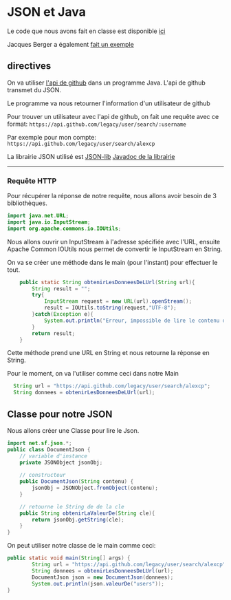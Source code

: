 # JSON et Java

Le code que nous avons fait en classe est disponible [ici](https://github.com/alexcp/labo2)

Jacques Berger a également [fait un exemple](https://github.com/jacquesberger/JSONParsingExample)

## directives

On va utiliser [l'api de github](http://developer.github.com/) dans un programme Java.
L'api de github transmet du JSON.

Le programme va nous retourner l'information d'un utilisateur de github

Pour trouver un utilisateur avec l'api de github, on fait une requête avec ce format:
`https://api.github.com/legacy/user/search/:username`

Par exemple pour mon compte:
`https://api.github.com/legacy/user/search/alexcp`

La librairie JSON utilisé est [JSON-lib](http://json-lib.sourceforge.net)
[Javadoc de la librairie](http://json-lib.sourceforge.net/apidocs/jdk15/index.html)

----

### Requête HTTP
Pour récupérer la réponse de notre requête, nous allons avoir besoin de 3 bibliothèques.
```java
import java.net.URL;
import java.io.InputStream;
import org.apache.commons.io.IOUtils;
```
Nous allons ouvrir un InputStream à l'adresse spécifiée avec l'URL, ensuite Apache Common IOUtils nous permet de convertir le InputStream en String.

On va se créer une méthode dans le main (pour l'instant) pour effectuer le tout.
```java
    public static String obtenirLesDonneesDeLUrl(String url){
        String result = "";
        try{
            InputStream request = new URL(url).openStream();
            result = IOUtils.toString(request,"UTF-8");
        }catch(Exception e){
            System.out.println("Erreur, impossible de lire le contenu de l'url.");
        }
        return result;
    }
```
Cette méthode prend une URL en String et nous retourne la réponse en String.

Pour le moment, on va l'utiliser comme ceci dans notre Main
```java
  String url = "https://api.github.com/legacy/user/search/alexcp";
  String donnees = obtenirLesDonneesDeLUrl(url); 
```

## Classe pour notre JSON
Nous allons créer une Classe pour lire le Json.
```java
import net.sf.json.*;
public class DocumentJson {
    // variable d'instance
    private JSONObject jsonObj;
       
    // constructeur
    public DocumentJson(String contenu) {
        jsonObj = JSONObject.fromObject(contenu);
    }

    // retourne le String de de la cle
    public String obtenirLaValeurDe(String cle){
        return jsonObj.getString(cle);
    }
}
```

On peut utiliser notre classe de le main comme ceci:
```java
public static void main(String[] args) {
        String url = "https://api.github.com/legacy/user/search/alexcp";
        String donnees = obtenirLesDonneesDeLUrl(url); 
        DocumentJson json = new DocumentJson(donnees);
        System.out.println(json.valeurDe("users"));
}
```

